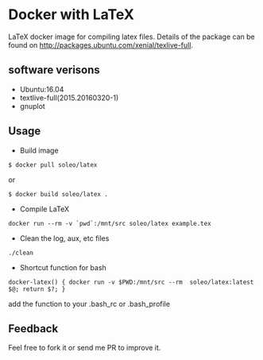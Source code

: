 # Docker with LaTeX

LaTeX docker image for compiling latex files. Details of the package can be found on http://packages.ubuntu.com/xenial/texlive-full.

## software verisons

* Ubuntu:16.04
* textlive-full(2015.20160320-1)
* gnuplot

## Usage

- Build image

```shell
$ docker pull soleo/latex
``` 

or 

```shell
$ docker build soleo/latex . 
```

- Compile LaTeX

```shell
docker run --rm -v `pwd`:/mnt/src soleo/latex example.tex
```

- Clean the log, aux, etc files

```shell
./clean
```

- Shortcut function for bash

```shell
docker-latex() { docker run -v $PWD:/mnt/src --rm  soleo/latex:latest $@; return $?; }
```

add the function to your .bash_rc or .bash_profile

## Feedback

Feel free to fork it or send me PR to improve it.